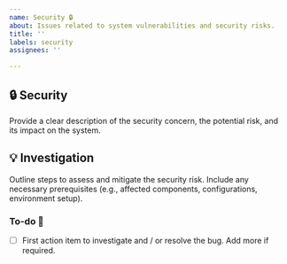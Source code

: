```yaml
---
name: Security 🔒
about: Issues related to system vulnerabilities and security risks.
title: ''
labels: security
assignees: ''

---
```


## 🔒 Security

Provide a clear description of the security concern, the potential risk, and its impact on the system.

## 💡 Investigation

Outline steps to assess and mitigate the security risk. Include any necessary prerequisites (e.g., affected components, configurations, environment setup).

### To-do 📝

- [ ] First action item to investigate and / or resolve the bug. Add more if required.
